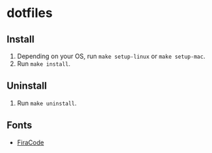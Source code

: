 # dotfiles

## Install

1. Depending on your OS, run `make setup-linux` or `make setup-mac`.
2. Run `make install`.

## Uninstall

1. Run `make uninstall`.

## Fonts

- [FiraCode](https://github.com/tonsky/FiraCode)
